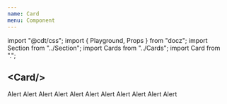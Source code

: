 ```yaml
---
name: Card
menu: Component
---
```

import "@cdt/css";
import { Playground, Props } from "docz";
import Section from "../Section";
import Cards from "../Cards";
import Card from ".";

## \<Card/\>

<Playground>
  <Section dark>
    <Cards>
      <Card>Alert</Card>
      <Card>Alert</Card>
      <Card>Alert</Card>
      <Card>Alert</Card>
      <Card>Alert</Card>
      <Card>Alert</Card>
      <Card>Alert</Card>
      <Card>Alert</Card>
      <Card>Alert</Card>
      <Card>Alert</Card>
      <Card>Alert</Card>
    </Cards>
  </Section>
</Playground>

<Props of={Card} />
